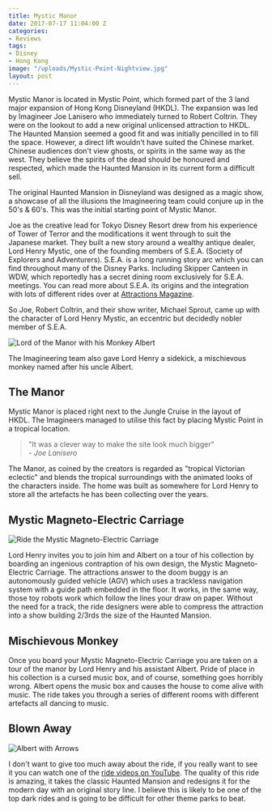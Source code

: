 ```yaml
---
title: Mystic Manor
date: 2017-07-17 11:04:00 Z
categories:
- Reviews
tags:
- Disney
- Hong Kong
image: "/uploads/Mystic-Point-Nightview.jpg"
layout: post
---
```


Mystic Manor is located in Mystic Point, which formed part of the 3 land major expansion of Hong Kong Disneyland (HKDL). The expansion was led by Imagineer Joe Lanisero who immediately turned to Robert Coltrin. They were on the lookout to add a new original unlicensed attraction to HKDL. The Haunted Mansion seemed a good fit and was initially pencilled in to fill the space. However, a direct lift wouldn't have suited the Chinese market. Chinese audiences don't view ghosts, or spirits in the same way as the west. They believe the spirits of the dead should be honoured and respected, which made the Haunted Mansion in its current form a difficult sell.

The original Haunted Mansion in Disneyland was designed as a magic show, a showcase of all the illusions the Imagineering team could conjure up in the 50's & 60's. This was the initial starting point of Mystic Manor.

Joe as the creative lead for Tokyo Disney Resort drew from his experience of Tower of Terror and the modifications it went through to suit the Japanese market. They built a new story around a wealthy antique dealer, Lord Henry Mystic, one of the founding members of S.E.A. (Society of Explorers and Adventurers). S.E.A. is a long running story arc which you can find throughout many of the Disney Parks. Including Skipper Canteen in WDW, which reportedly has a secret dining room exclusively for S.E.A. meetings. You can read more about S.E.A. its origins and the integration with lots of different rides over at [Attractions Magazine](http://attractionsmagazine.com/story-behind-sea-disneys-society-of-explorers-and-adventurers/).

So Joe, Robert Coltrin, and their show writer, Michael Sprout, came up with the character of Lord Henry Mystic, an eccentric but decidedly nobler member of S.E.A. 

![Lord of the Manor with his Monkey Albert](/uploads/p1180577.jpg)

The Imagineering team also gave Lord Henry a sidekick, a mischievous monkey named after his uncle Albert. 

## The Manor

Mystic Manor is placed right next to the Jungle Cruise in the layout of HKDL. The Imagineers managed to utilise this fact by placing Mystic Point in a tropical location.

> "It was a clever way to make the site look much bigger" <br/>- *Joe Lanisero*

The Manor, as coined by the creators is regarded as "tropical Victorian eclectic" and blends the tropical surroundings with the animated looks of the characters inside. The home was built as somewhere for Lord Henry to store all the artefacts he has been collecting over the years.

## Mystic Magneto-Electric Carriage

![Ride the Mystic Magneto-Electric Carriage](/uploads/DSC00804.JPG)

Lord Henry invites you to join him and Albert on a tour of his collection by boarding an ingenious contraption of his own design, the Mystic Magneto-Electric Carriage. The attractions answer to the doom buggy is an autonomously guided vehicle (AGV) which uses a trackless navigation system with a guide path embedded in the floor. It works, in the same way, those toy robots work which follow the lines your draw on paper. Without the need for a track, the ride designers were able to compress the attraction into a show building 2/3rds the size of the Haunted Mansion.

## Mischievous Monkey

Once you board your Mystic Magneto-Electric Carriage you are taken on a tour of the manor by Lord Henry and his assistant Albert. Pride of place in his collection is a cursed music box, and of course, something goes horribly wrong. Albert opens the music box and causes the house to come alive with music. The ride takes you through a series of different rooms with different artefacts all dancing to music.

## Blown Away

![Albert with Arrows](/uploads/Screen%20Shot%202017-07-17%20at%2017.41.07.png)

I don't want to give too much away about the ride, if you really want to see it you can watch one of the [ride videos on YouTube](https://www.youtube.com/watch?v=BeDx6V8dmXg). The quality of this ride is amazing, it takes the classic Haunted Mansion and redesigns it for the modern day with an original story line. I believe this is likely to be one of the top dark rides and is going to be difficult for other theme parks to beat.